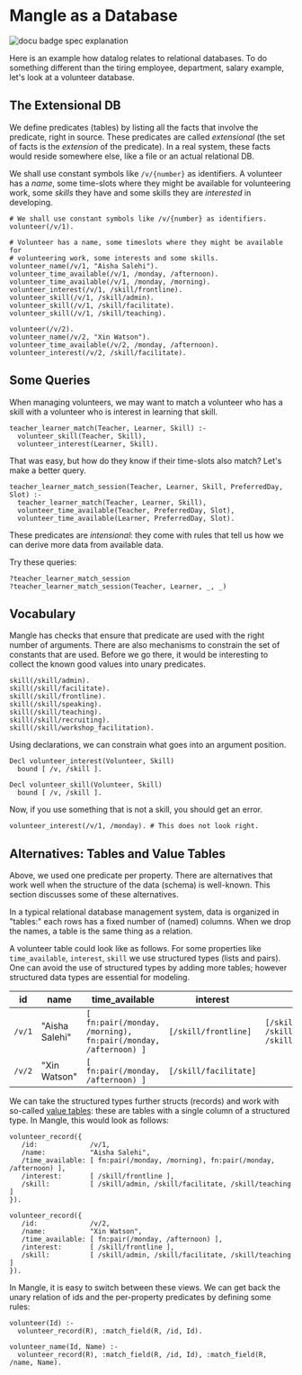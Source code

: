 # Mangle as a Database

![docu badge spec explanation](docu_spec_explanation.svg)

Here is an example how datalog relates to relational databases. To do something
different than the tiring employee, department, salary example, let's look
at a volunteer database.

## The Extensional DB

We define predicates (tables) by listing all the facts that involve the
predicate, right in source. These predicates are called *extensional* (the
set of facts is the *extension* of the predicate). In a real system, these facts
would reside somewhere else, like a file or an actual relational DB.

We shall use constant symbols like `/v/{number}` as identifiers. A volunteer
has a *name*, some time-slots where they might be available for volunteering
work, some *skills* they have and some skills they are *interested* in
developing.

```
# We shall use constant symbols like /v/{number} as identifiers.
volunteer(/v/1).

# Volunteer has a name, some timeslots where they might be available for
# volunteering work, some interests and some skills.
volunteer_name(/v/1, "Aisha Salehi").
volunteer_time_available(/v/1, /monday, /afternoon).
volunteer_time_available(/v/1, /monday, /morning).
volunteer_interest(/v/1, /skill/frontline).
volunteer_skill(/v/1, /skill/admin).
volunteer_skill(/v/1, /skill/facilitate).
volunteer_skill(/v/1, /skill/teaching).

volunteer(/v/2).
volunteer_name(/v/2, "Xin Watson").
volunteer_time_available(/v/2, /monday, /afternoon).
volunteer_interest(/v/2, /skill/facilitate).
```

## Some Queries

When managing volunteers, we may want to match a volunteer who has
a skill with a volunteer who is interest in learning that skill.

```
teacher_learner_match(Teacher, Learner, Skill) :-
  volunteer_skill(Teacher, Skill),
  volunteer_interest(Learner, Skill).
```

That was easy, but how do they know if their time-slots also match? Let's
make a better query.

```
teacher_learner_match_session(Teacher, Learner, Skill, PreferredDay, Slot) :-
  teacher_learner_match(Teacher, Learner, Skill),
  volunteer_time_available(Teacher, PreferredDay, Slot),
  volunteer_time_available(Learner, PreferredDay, Slot).
```

These predicates are *intensional*: they come with rules that tell us how
we can derive more data from available data.

Try these queries:
```
?teacher_learner_match_session
?teacher_learner_match_session(Teacher, Learner, _, _)
```

## Vocabulary

Mangle has checks that ensure that predicate are used with the right number of
arguments. There are also mechanisms to constrain the set of constants that
are used. Before we go there, it would be interesting to collect the known
good values into unary predicates.

```
skill(/skill/admin).
skill(/skill/facilitate).
skill(/skill/frontline).
skill(/skill/speaking).
skill(/skill/teaching).
skill(/skill/recruiting).
skill(/skill/workshop_facilitation).
```

Using declarations, we can constrain what goes into an argument position.

```
Decl volunteer_interest(Volunteer, Skill)
  bound [ /v, /skill ].

Decl volunteer_skill(Volunteer, Skill)
  bound [ /v, /skill ].
```

Now, if you use something that is not a skill, you should get an error.

```
volunteer_interest(/v/1, /monday). # This does not look right.
```

## Alternatives: Tables and Value Tables

Above, we used one predicate per property. There are alternatives that work
well when the structure of the data (schema) is well-known. This section
discusses some of these alternatives.

In a typical relational database management system, data is organized in
"tables:" each rows has a fixed number of (named) columns. When we drop the
names, a table is the same thing as a relation.

A volunteer table could look like as follows. For some properties like
`time_available`, `interest`, `skill` we use structured types
(lists and pairs). One can avoid the use of structured types by adding more
tables; however structured data types are essential for modeling.

| id | name | time_available | interest | skill |
|----|------|----------------|----------|-------|
|`/v/1`|"Aisha Salehi"| `[ fn:pair(/monday, /morning), fn:pair(/monday, /afternoon) ]` | `[/skill/frontline]` | `[/skill/admin, /skill/facilitate, /skill/teaching]` |
|`/v/2`|"Xin Watson"  | `[ fn:pair(/monday, /afternoon) ]`               | `[/skill/facilitate]`         |       |

We can take the structured types further structs (records) and work with
so-called [value tables](https://github.com/google/zetasql/blob/master/docs/data-model.md#value-tables):
these are tables with a single column of a structured type. In Mangle, this
would look as follows:

```
volunteer_record({
   /id:             /v/1,
   /name:           "Aisha Salehi",
   /time_available: [ fn:pair(/monday, /morning), fn:pair(/monday, /afternoon) ],
   /interest:       [ /skill/frontline ],
   /skill:          [ /skill/admin, /skill/facilitate, /skill/teaching ]
}).

volunteer_record({
   /id:             /v/2,
   /name:           "Xin Watson",
   /time_available: [ fn:pair(/monday, /afternoon) ],
   /interest:       [ /skill/frontline ],
   /skill:          [ /skill/admin, /skill/facilitate, /skill/teaching ]
}).
```

In Mangle, it is easy to switch between these views. We can get back the unary
relation of ids and the per-property predicates by defining some rules:

```
volunteer(Id) :-
  volunteer_record(R), :match_field(R, /id, Id).

volunteer_name(Id, Name) :-
  volunteer_record(R), :match_field(R, /id, Id), :match_field(R, /name, Name).
```
